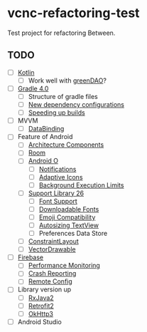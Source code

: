 # vcnc-refactoring-test
Test project for refactoring Between.


## TODO
- [ ] [Kotlin](https://kotlinlang.org/docs/reference/)
  - [ ] Work well with [greenDAO](https://github.com/greenrobot/greenDAO)?
- [ ] [Gradle 4.0](https://docs.gradle.org/4.0-milestone-2/release-notes.html)
  - [ ] Structure of gradle files
  - [ ] [New dependency configurations](https://developer.android.com/studio/preview/features/new-android-plugin-migration.html#new_configurations)
  - [ ] [Speeding up builds](https://www.youtube.com/watch?v=7ll-rkLCtyk)
- [ ] MVVM
  - [ ] [DataBinding](https://developer.android.com/topic/libraries/data-binding/index.html)
- [ ] Feature of Android
  - [ ] [Architecture Components](https://developer.android.com/topic/libraries/architecture/index.html)
  - [ ] [Room](https://developer.android.com/topic/libraries/architecture/room.html)
  - [ ] [Android O](https://developer.android.com/preview/index.html)
    - [ ] [Notifications](https://developer.android.com/preview/api-overview.html#notifications)
    - [ ] [Adaptive Icons](https://developer.android.com/preview/features/adaptive-icons.html)
    - [ ] [Background Execution Limits](https://developer.android.com/preview/features/background.html)
  - [ ] [Support Library 26](https://developer.android.com/topic/libraries/support-library/revisions.html)
    - [ ] [Font Support](https://developer.android.com/preview/features/working-with-fonts.html#fonts-in-xml)
    - [ ] [Downloadable Fonts](https://developer.android.com/preview/features/downloadable-fonts.html)
    - [ ] [Emoji Compatibility](https://developer.android.com/preview/features/emoji-compat.html)
    - [ ] [Autosizing TextView](https://developer.android.com/preview/features/autosizing-textview.html)
    - [ ] Preferences Data Store
  - [ ] [ConstraintLayout](https://constraintlayout.com/)
  - [ ] [VectorDrawable](https://developer.android.com/studio/write/vector-asset-studio.html)
- [ ] [Firebase](https://firebase.google.com/docs/android/setup)
  - [ ] [Performance Monitoring](https://firebase.google.com/docs/perf-mon/)
  - [ ] [Crash Reporting](https://firebase.google.com/docs/crash/)
  - [ ] [Remote Config](https://firebase.google.com/docs/remote-config/)
- [ ] Library version up
  - [ ] [RxJava2](https://github.com/ReactiveX/RxJava/wiki/What's-different-in-2.0)
  - [ ] [Retrofit2](http://square.github.io/retrofit/)
  - [ ] [OkHttp3](http://square.github.io/okhttp/)
- [ ] Android Studio
